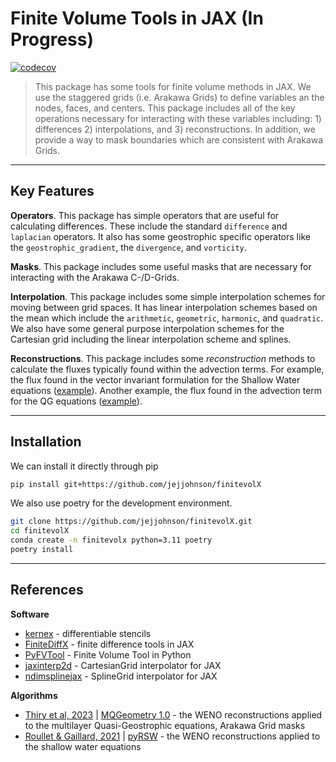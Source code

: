 # Finite Volume Tools in JAX (In Progress)
[![codecov](https://codecov.io/github/jejjohnson/finitevolx/branch/main/graph/badge.svg?token=VD45Y4HLWV)](https://codecov.io/github/jejjohnson/finitevolX) 

> This package has some tools for finite volume methods in JAX.
> We use the staggered grids (i.e. Arakawa Grids) to define variables an the nodes, faces, and centers.
> This package includes all of the key operations necessary for interacting with these variables including: 1) differences 2) interpolations, and 3) reconstructions.
> In addition, we provide a way to mask boundaries which are consistent with Arakawa Grids.



---
## Key Features

**Operators**. 
This package has simple operators that are useful for calculating differences. 
These include the standard `difference` and `laplacian` operators.
It also has some geostrophic specific operators like the `geostrophic_gradient`, the `divergence`, and `vorticity`.


**Masks**. 
This package includes some useful masks that are necessary for interacting with the Arakawa C-/D-Grids.


**Interpolation**.
This package includes some simple interpolation schemes for moving between grid spaces.
It has linear interpolation schemes based on the mean which include the `arithmetic`, `geometric`, `harmonic`, and `quadratic`.
We also have some general purpose interpolation schemes for the Cartesian grid including the linear interpolation scheme and splines.


**Reconstructions**.
This package includes some *reconstruction* methods to calculate the fluxes typically found within the advection terms.
For example, the flux found in the vector invariant formulation for the Shallow Water equations ([example](https://jejjohnson.github.io/jaxsw/sw-formulation#vector-invariant-formulation)).
Another example, the flux found in the advection term for the QG equations ([example](https://jejjohnson.github.io/jaxsw/qg-formulation#eq-qg-general)).

---
## Installation

We can install it directly through pip

```bash
pip install git+https://github.com/jejjohnson/finitevolX
```

We also use poetry for the development environment.

```bash
git clone https://github.com/jejjohnson/finitevolX.git
cd finitevolX
conda create -n finitevolx python=3.11 poetry
poetry install
```



---
## References

**Software**

* [kernex](https://github.com/ASEM000/kernex) - differentiable stencils
* [FiniteDiffX](https://github.com/ASEM000/finitediffX) - finite difference tools in JAX
* [PyFVTool](https://github.com/simulkade/PyFVTool) - Finite Volume Tool in Python
* [jaxinterp2d](https://github.com/adam-coogan/jaxinterp2d) - CartesianGrid interpolator for JAX
* [ndimsplinejax](https://github.com/nmoteki/ndimsplinejax) - SplineGrid interpolator for JAX

**Algorithms**

* [Thiry et al, 2023](https://egusphere.copernicus.org/preprints/2023/egusphere-2023-1715/) | [MQGeometry 1.0](https://github.com/louity/MQGeometry) - the WENO reconstructions applied to the multilayer Quasi-Geostrophic equations, Arakawa Grid masks
* [Roullet & Gaillard, 2021](https://agupubs.onlinelibrary.wiley.com/doi/full/10.1029/2021MS002663) | [pyRSW](https://github.com/pvthinker/pyRSW#pyrsw) - the WENO reconstructions applied to the shallow water equations